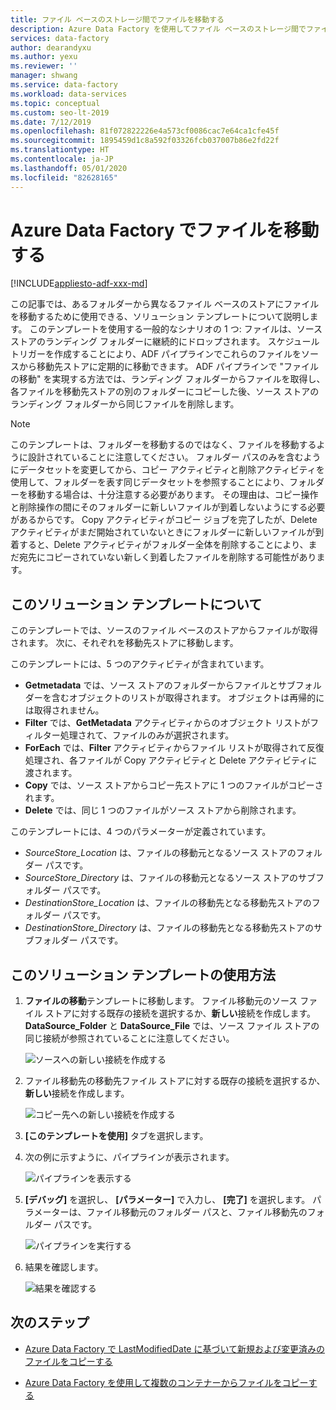 ```yaml
---
title: ファイル ベースのストレージ間でファイルを移動する
description: Azure Data Factory を使用してファイル ベースのストレージ間でファイルを移動するための、ソリューション テンプレートの使用方法について説明します。
services: data-factory
author: dearandyxu
ms.author: yexu
ms.reviewer: ''
manager: shwang
ms.service: data-factory
ms.workload: data-services
ms.topic: conceptual
ms.custom: seo-lt-2019
ms.date: 7/12/2019
ms.openlocfilehash: 81f072822226e4a573cf0086cac7e64ca1cfe45f
ms.sourcegitcommit: 1895459d1c8a592f03326fcb037007b86e2fd22f
ms.translationtype: HT
ms.contentlocale: ja-JP
ms.lasthandoff: 05/01/2020
ms.locfileid: "82628165"
---
```

# <a name="move-files-with-azure-data-factory"></a>Azure Data Factory でファイルを移動する

[!INCLUDE[appliesto-adf-xxx-md](includes/appliesto-adf-xxx-md.md)]

この記事では、あるフォルダーから異なるファイル ベースのストアにファイルを移動するために使用できる、ソリューション テンプレートについて説明します。 このテンプレートを使用する一般的なシナリオの 1 つ: ファイルは、ソース ストアのランディング フォルダーに継続的にドロップされます。 スケジュール トリガーを作成することにより、ADF パイプラインでこれらのファイルをソースから移動先ストアに定期的に移動できます。  ADF パイプラインで "ファイルの移動" を実現する方法では、ランディング フォルダーからファイルを取得し、各ファイルを移動先ストアの別のフォルダーにコピーした後、ソース ストアのランディング フォルダーから同じファイルを削除します。

> [!NOTE]
> このテンプレートは、フォルダーを移動するのではなく、ファイルを移動するように設計されていることに注意してください。  フォルダー パスのみを含むようにデータセットを変更してから、コピー アクティビティと削除アクティビティを使用して、フォルダーを表す同じデータセットを参照することにより、フォルダーを移動する場合は、十分注意する必要があります。 その理由は、コピー操作と削除操作の間にそのフォルダーに新しいファイルが到着しないようにする必要があるからです。 Copy アクティビティがコピー ジョブを完了したが、Delete アクティビティがまだ開始されていないときにフォルダーに新しいファイルが到着すると、Delete アクティビティがフォルダー全体を削除することにより、まだ宛先にコピーされていない新しく到着したファイルを削除する可能性があります。

## <a name="about-this-solution-template"></a>このソリューション テンプレートについて

このテンプレートでは、ソースのファイル ベースのストアからファイルが取得されます。 次に、それぞれを移動先ストアに移動します。

このテンプレートには、5 つのアクティビティが含まれています。
- **Getmetadata** では、ソース ストアのフォルダーからファイルとサブフォルダーを含むオブジェクトのリストが取得されます。 オブジェクトは再帰的には取得されません。 
- **Filter** では、**GetMetadata** アクティビティからのオブジェクト リストがフィルター処理されて、ファイルのみが選択されます。 
- **ForEach** では、**Filter** アクティビティからファイル リストが取得されて反復処理され、各ファイルが Copy アクティビティと Delete アクティビティに渡されます。
- **Copy** では、ソース ストアからコピー先ストアに 1 つのファイルがコピーされます。
- **Delete** では、同じ 1 つのファイルがソース ストアから削除されます。

このテンプレートには、4 つのパラメーターが定義されています。
- *SourceStore_Location* は、ファイルの移動元となるソース ストアのフォルダー パスです。 
- *SourceStore_Directory* は、ファイルの移動元となるソース ストアのサブフォルダー パスです。
- *DestinationStore_Location* は、ファイルの移動先となる移動先ストアのフォルダー パスです。 
- *DestinationStore_Directory* は、ファイルの移動先となる移動先ストアのサブフォルダー パスです。

## <a name="how-to-use-this-solution-template"></a>このソリューション テンプレートの使用方法

1. **ファイルの移動**テンプレートに移動します。 ファイル移動元のソース ファイル ストアに対する既存の接続を選択するか、**新しい**接続を作成します。 **DataSource_Folder** と **DataSource_File** では、ソース ファイル ストアの同じ接続が参照されていることに注意してください。

    ![ソースへの新しい接続を作成する](media/solution-template-move-files/move-files1.png)

2. ファイル移動先の移動先ファイル ストアに対する既存の接続を選択するか、**新しい**接続を作成します。

    ![コピー先への新しい接続を作成する](media/solution-template-move-files/move-files2.png)

3. **[このテンプレートを使用]** タブを選択します。
    
4. 次の例に示すように、パイプラインが表示されます。

    ![パイプラインを表示する](media/solution-template-move-files/move-files4.png)

5. **[デバッグ]** を選択し、 **[パラメーター]** で入力し、 **[完了]** を選択します。   パラメーターは、ファイル移動元のフォルダー パスと、ファイル移動先のフォルダー パスです。 

    ![パイプラインを実行する](media/solution-template-move-files/move-files5.png)

6. 結果を確認します。

    ![結果を確認する](media/solution-template-move-files/move-files6.png)

## <a name="next-steps"></a>次のステップ

- [Azure Data Factory で LastModifiedDate に基づいて新規および変更済みのファイルをコピーする](solution-template-copy-new-files-lastmodifieddate.md)

- [Azure Data Factory を使用して複数のコンテナーからファイルをコピーする](solution-template-copy-files-multiple-containers.md)